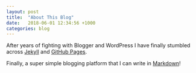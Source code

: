 ```yaml
---
layout: post
title:  "About This Blog"
date:   2018-06-01 12:34:56 +1000
categories: blog
---
```


After years of fighting with Blogger and WordPress I have finally stumbled across [Jekyll](https://jekyllrb.com) and [GitHub Pages](https://pages.github.com).

Finally, a super simple blogging platform that I can write in [Markdown](https://en.wikipedia.org/wiki/Markdown)!

